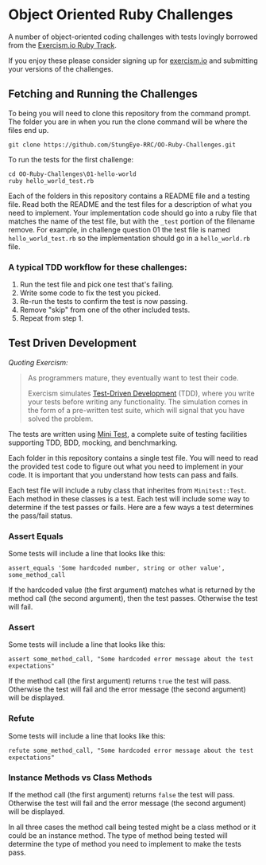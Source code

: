 # Object Oriented Ruby Challenges

A number of object-oriented coding challenges with tests lovingly borrowed from
the [Exercism.io Ruby Track](http://exercism.io/languages/ruby).

If you enjoy these please consider signing up for
[exercism.io](http://exercism.io) and submitting your versions of the
challenges.

## Fetching and Running the Challenges

To being you will need to clone this repository from the command prompt. The
folder you are in when you run the clone command will be where the files end up.

    git clone https://github.com/StungEye-RRC/OO-Ruby-Challenges.git

To run the tests for the first challenge:

    cd OO-Ruby-Challenges\01-hello-world
    ruby hello_world_test.rb

Each of the folders in this repository contains a README file and a testing file. Read both the README and the test files for a description of what you need to implement. Your implementation code should go into a ruby file that matches the name of the test file, but with the `_test` portion of the filename remove. For example, in challenge question 01 the test file is named `hello_world_test.rb` so the implementation should go in a `hello_world.rb` file.

### A typical TDD workflow for these challenges:

1. Run the test file and pick one test that's failing.
2. Write some code to fix the test you picked.
3. Re-run the tests to confirm the test is now passing.
4. Remove "skip" from one of the other included tests.
5. Repeat from step 1.

## Test Driven Development

*Quoting Exercism:*

> As programmers mature, they eventually want to test their code.
> 
> Exercism simulates [Test-Driven Development](http://en.wikipedia.org/wiki/Test-driven_development) (TDD), where you write your tests before writing any functionality. The simulation comes in the form of a pre-written test suite, which will signal that you have solved the problem.

The tests are written using [Mini Test](https://github.com/seattlerb/minitest), a complete suite of testing facilities supporting TDD, BDD, mocking, and benchmarking.

Each folder in this repository contains a single test file. You will need to read the provided test code to figure out what you need to implement in your code. It is important that you understand how tests can pass and fails. 

Each test file will include a ruby class that inherites from `Minitest::Test`. Each method in these classes is a test. Each test will include some way to determine if the test passes or fails. Here are a few ways a test determines the pass/fail status.

### Assert Equals

Some tests will include a line that looks like this:

    assert_equals 'Some hardcoded number, string or other value', some_method_call

If the hardcoded value (the first argument) matches what is returned by the method call (the second argument), then the test passes. Otherwise the test will fail.

### Assert

Some tests will include a line that looks like this:

    assert some_method_call, "Some hardcoded error message about the test expectations"

If the method call (the first argument) returns `true` the test will pass. Otherwise the test will fail and the error message (the second argument) will be displayed.

### Refute

Some tests will include a line that looks like this:

    refute some_method_call, "Some hardcoded error message about the test expectations"

### Instance Methods vs Class Methods

If the method call (the first argument) returns `false` the test will pass. Otherwise the test will fail and the error message (the second argument) will be displayed.

In all three cases the method call being tested might be a class method or it could be an instance method. The type of method being tested will determine the type of method you need to implement to make the tests pass.
